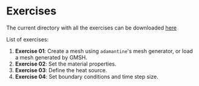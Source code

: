 Exercises
=========
The current directory with all the exercises can be downloaded
[here](https://download-directory.github.io/?url=https://github.com/adamantine-sim/adamantine-tutorials/tree/master/Exercises)

List of  exercises:

1. **Exercise 01**: Create a mesh using `adamantine`'s mesh generator, or load a
   mesh generated by GMSH.
2. **Exercise 02**: Set the material properties.
3. **Exercise 03**: Define the heat source.
4. **Exercise 04**: Set boundary conditions and time step size.
